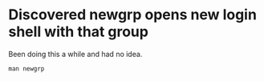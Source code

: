 # Discovered newgrp opens new login shell with that group

Been doing this a while and had no idea.

```
man newgrp
```
